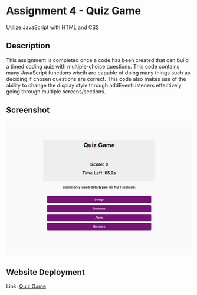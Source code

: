# Assignment 4 - Quiz Game

Utilize JavaScript with HTML and CSS

## Description

This assignment is completed once a code has been created that can build a timed coding quiz with multiple-choice questions. This code contains many JavaScript functions whcih are capable of doing many things such as deciding if chosen questions are correct. This code also makes use of the ability to change the display style through addEventListeners effectively going through multiple screens/sections.

## Screenshot

![Final screenshot of the assignment.](Final%20deployment.png)

## Website Deployment

Link: [Quiz Game]()